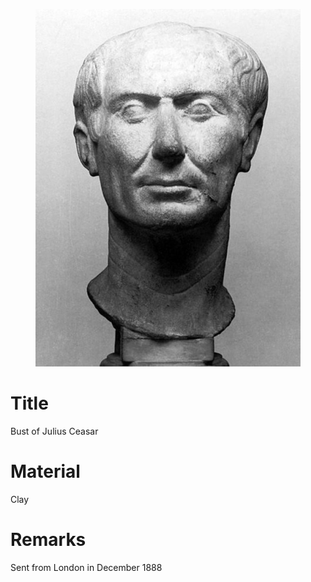 <figure class="image">

![](/static/files/sculptures/bust-of-julius-ceasar.jpg)

</figure>

# Title
Bust of Julius Ceasar

# Material
Clay

# Remarks
Sent from London in December 1888
